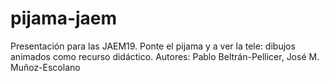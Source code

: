 # pijama-jaem
Presentación para las JAEM19. Ponte el pijama y a ver la tele: dibujos animados como recurso didáctico. Autores: Pablo Beltrán-Pellicer, José M. Muñoz-Escolano
